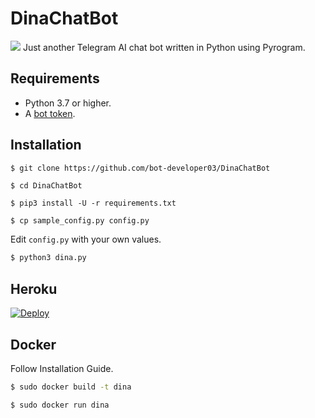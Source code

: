 # DinaChatBot
<img src="https://telegra.ph/file/df1be19f9eba88878806a.jpg"/>
Just another Telegram AI chat bot written in Python using Pyrogram.

## Requirements

- Python 3.7 or higher.
- A [bot token](//t.me/botfather).


## Installation

```sh
$ git clone https://github.com/bot-developer03/DinaChatBot
```
```
$ cd DinaChatBot
```
```
$ pip3 install -U -r requirements.txt
```
```
$ cp sample_config.py config.py
```
Edit `config.py` with your own values.
```sh
$ python3 dina.py
```


## Heroku

[![Deploy](https://www.herokucdn.com/deploy/button.svg)](https://heroku.com/deploy?template=https://github.com/TheHamkerCat/LunaChatBot/tree/master)


## Docker

Follow Installation Guide.
```sh
$ sudo docker build -t dina
```
```
$ sudo docker run dina
```
